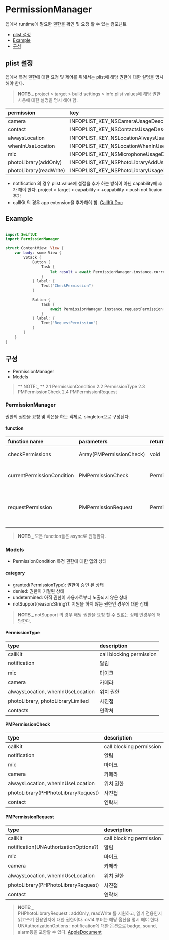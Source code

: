 # PermissionManager

앱에서 runtime에 필요한 권한을 확인 및 요청 할 수 있는 컴포넌트

- [plist 설정](#plist_설정)
- [Example](#Example)
- [구성](#구성)

 
## plist 설정

앱에서 특정 권한에 대한 요청 및 제어를 위해서는 plist에 해당 권한에 대한 설명을 명시해야 한다.
> **NOTE:_** 
project > target > build settings > info.plist values에 해당 권한 사용에 대한 설명을 명시 해야 함.

| permission | key |
| :--- | :--- |
| camera | INFOPLIST_KEY_NSCameraUsageDescription |
| contact | INFOPLIST_KEY_NSContactsUsageDescription |
| alwaysLocation | INFOPLIST_KEY_NSLocationAlwaysUsageDescription | 
| whenInUseLocation | INFOPLIST_KEY_NSLocationWhenInUseUsageDescription |
| mic | INFOPLIST_KEY_NSMicrophoneUsageDescription |
| photoLibrary(addOnly) | INFOPLIST_KEY_NSPhotoLibraryAddUsageDescription |
| photoLibrary(readWrite) | INFOPLIST_KEY_NSPhotoLibraryUsageDescription |

* notification 의 경우 plist.value에 설정을 추가 하는 방식이 아닌 capability에 추가 해야 한다.
project > target > capability > +capability > push notificaion 추가
* callKit 의 경우 app extension을 추가해야 함. [CallKit Doc](https://developer.apple.com/documentation/callkit/)

## Example

``` Swift

import SwiftUI
import PermissionManager

struct ContentView: View {
    var body: some View {
        VStack {
            Button {
                Task {
                    let result = await PermissionManager.instance.currentPermissionCondition(.camera)
                }
            } label: {
                Text("CheckPermission")
            }
            
            Button {
                Task {
                    await PermissionManager.instance.requestPermission(.camera)
                }
            } label: {
                Text("RequestPermission")
            }
        }
    }
}

```


## 구성

- PermissionManager
- Models
> ** NOTE:_ **
 2.1 PermissionCondition
 2.2 PermissionType
 2.3 PMPermissionCheck
 2.4 PMPermissionRequest

### PermissionManager

권한의 권한을 요청 및 확은을 하는 객체로, singleton으로 구성된다.

#### function
| function name | parameters | return | description |
| :--- | :--- | :--- | :--- | 
| checkPermissions | Array(PMPermissionCheck) | void | 권한들의 상태를 체크 | 
| currentPermissionCondition | PMPermissionCheck | PermissionCondition | 특정 권한에 대한 상태를 체크  |
| requestPermission | PMPermissionRequest | PermissionCondition | 특정 권한에 대한 동의요청 팝업을 system에 요청 |

> **NOTE:_** 모든 function들은 async로 진행한다.

### Models
- PermissionCondition
특정 권한에 대한 앱의 상태

#### category
 - granted(PermissionType): 권한이 승인 된 상태
 - denied: 권한이 거절된 상태 
 - undetermined: 아직 권한이 사용자로부터 노출되지 않은 상태
 - notSupport(reason:String?): 지원을 하지 않는 권한인 경우에 대한 상태
 
> **NOTE:_** 
notSupport 의 경우 해당 권한을 요청 할 수 있없는 상태 인경우에 해당한다.  

#### PermissionType

| type | description |
| :--- | :--- |
| callKit | call blocking permission | 
| notification | 알림 |
| mic | 마이크 |
| camera | 카메라 |
| alwaysLocation, whenInUseLocation | 위치 권한 |
| photoLibrary, photoLibraryLimited | 사진첩 |
| contacts | 연락처 | 


#### PMPermissionCheck

| type | description |
| :--- | :--- |
| callKit | call blocking permission | 
| notification | 알림 |
| mic | 마이크 |
| camera | 카메라 |
| alwaysLocation, whenInUseLocation | 위치 권한 |
| photoLibrary(PHPhotoLibraryRequest) | 사진첩 |
| contact | 연락처 | 


#### PMPermissionRequest

| type | description |
| :--- | :--- |
| callKit | call blocking permission | 
| notification(UNAuthorizationOptions?) | 알림 |
| mic | 마이크 |
| camera | 카메라 |
| alwaysLocation, whenInUseLocation | 위치 권한 |
| photoLibrary(PHPhotoLibraryRequest) | 사진첩 |
| contact | 연락처 | 

> **NOTE:_**  
 PHPhotoLibraryRequest :  addOnly, readWrite 를 지원하고, 읽기 전용인지 읽고쓰기 전용인지에 대한 권한이다.
 os14 부터는 해당 옵션을 명시 해야 한다. 
 UNAuthorizationOptions : notification에 대한 옵션으로 badge, sound, alarm등을 포함할 수 있다. [AppleDocument](https://developer.apple.com/documentation/usernotifications/unauthorizationoptions)
 
